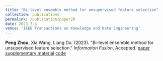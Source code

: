 ```yaml
---
title: "Bi-level ensemble method for unsupervised feature selection"
collection: publications
permalink: /publication/paper28
date: 2023-7-3
venue: 'IEEE Transactions on Knowledge and Data Engineering'
---
```

**Peng Zhou**, Xia Wang, Liang Du. (2023). &quot;Bi-level ensemble method for unsupervised feature selection.&quot; <i>Information Fusion</i>, Accepted. [paper](http://Doctor-Nobody.github.io/papers/if2023.pdf) [supplementary material](http://Doctor-Nobody.github.io/papers/appendix-if2023.pdf) [code]( http://Doctor-Nobody.github.io/codes/BLFSE.zip)
